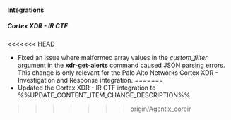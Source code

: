
#### Integrations

##### Cortex XDR - IR CTF

<<<<<<< HEAD
- Fixed an issue where malformed array values in the *custom_filter* argument in the **xdr-get-alerts** command caused JSON parsing errors. This change is only relevant for the Palo Alto Networks Cortex XDR - Investigation and Response integration.
=======
- Updated the Cortex XDR - IR CTF integration to %%UPDATE_CONTENT_ITEM_CHANGE_DESCRIPTION%%.
>>>>>>> origin/Agentix_coreir
